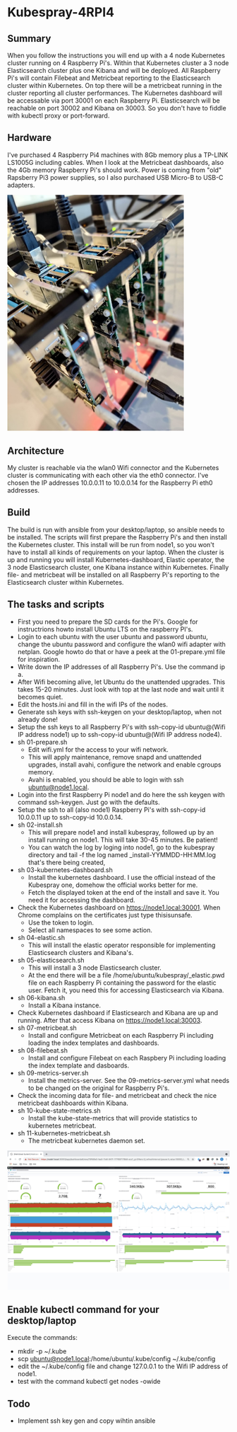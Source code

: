 # Kubespray-4RPI4

## Summary
When you follow the instructions you will end up with a 4 node Kubernetes cluster running on 4 Raspberry Pi's. Within that Kubernetes cluster a 3 node Elasticsearch cluster plus one Kibana and will be deployed. All Raspberry Pi's will contain Filebeat and Metricbeat reporting to the Elasticsearch cluster within Kubernetes. On top there will be a metricbeat running in the cluster reporting all cluster performances.
The Kubernetes dashboard will be accessable via port 30001 on each Raspberry Pi. Elasticsearch will be reachable on port 30002 and Kibana on 30003. So you don't have to fiddle with kubectl proxy or port-forward.

## Hardware
I've purchased 4 Raspberry Pi4 machines with 8Gb memory plus a TP-LINK LS1005G including cables. When I look at the Metricbeat dashboards, also the 4Gb memory Raspberry Pi's should work. Power is coming from "old" Rapsberry Pi3 power supplies, so I also purchased USB Micro-B to USB-C adapters.

<img src="https://github.com/bpcvdhelm/Kubespray-4RPI4/blob/main/RpiCluster.jpeg" width="400">

## Architecture
My cluster is reachable via the wlan0 Wifi connector and the Kubernetes cluster is communicating with each other via the eth0 connector. I've chosen the IP addresses 10.0.0.11 to 10.0.0.14 for the Raspberry Pi eth0 addresses.

## Build
The build is run with ansible from your desktop/laptop, so ansible needs to be installed. The scripts will first prepare the Raspberry Pi's and then install the Kubernetes cluster. This install will be run from node1, so you won't have to install all kinds of requirements on your laptop. When the cluster is up and running you will install Kubernetes-dashboard, Elastic operator, the 3 node Elasticsearch cluster, one Kibana instance within Kubernetes. Finally file- and metricbeat will be installed on all Raspberry Pi's reporting to the Elasticsearch cluster within Kubernetes.

## The tasks and scripts
- First you need to prepare the SD cards for the Pi's. Google for instructrions howto install Ubuntu LTS on the raspberry PI's. 
- Login to each ubuntu with the user ubuntu and password ubuntu, change the ubuntu password and configure the wlan0 wifi adapter with netplan. Google howto do that or have a peek at the 01-prepare.yml file for inspiration.
- Write down the IP addresses of all Raspberry Pi's. Use the command ip a.
- After Wifi becoming alive, let Ubuntu do the unattended upgrades. This takes 15-20 minutes. Just look with top at the last node and wait until it becomes quiet.
- Edit the hosts.ini and fill in the wifi IPs of the nodes.
- Generate ssh keys with ssh-keygen on your desktop/laptop, when not already done!
- Setup the ssh keys to all Raspberry Pi's with ssh-copy-id ubuntu@(Wifi IP address node1) up to ssh-copy-id ubuntu@(Wifi IP address node4).
- sh 01-prepare.sh
  - Edit wifi.yml for the access to your wifi network.
  - This will apply maintenance, remove snapd and unattended upgrades, install avahi, configure the network and enable cgroups memory.
  - Avahi is enabled, you should be able to login with ssh ubuntu@node1.local.
- Login into the first Raspberry Pi node1 and do here the ssh keygen with command ssh-keygen. Just go with the defaults.
- Setup the ssh to all (also node1) Raspberry Pi's with ssh-copy-id 10.0.0.11 up to ssh-copy-id 10.0.0.14.
- sh 02-install.sh
  - This will prepare node1 and install kubespray, followed up by an install running on node1. This will take 30-45 minutes. Be patient!
  - You can watch the log by loging into node1, go to the kubespray directory and tail -f the log named _install-YYMMDD-HH:MM.log that's there being created,
- sh 03-kubernetes-dashboard.sh
  - Install the kubernetes dashboard. I use the official instead of the Kubespray one, domehow the official works better for me.
  - Fetch the displayed token at the end of the install and save it. You need it for accessing the dashboard.
- Check the Kubernetes dashboard on https://node1.local:30001. When Chrome complains on the certificates just type thisisunsafe. 
  - Use the token to login.
  - Select all namespaces to see some action.
- sh 04-elastic.sh
  - This will install the elastic operator responsible for implementing Elasticsearch clusters and Kibana's.
- sh 05-elasticsearch.sh
  - This will install a 3 node Elasticsearch cluster. 
  - At the end there will be a file /home/ubuntu/kubespray/_elastic.pwd file on each Raspberry Pi containing the password for the elastic user. Fetch it, you need this for accessing Elasticsearch via Kibana.
- sh 06-kibana.sh
  - Install a Kibana instance.
- Check Kubernetes dashboard if Elasticsearch and Kibana are up and running. After that access Kibana on https://node1.local:30003.
- sh 07-metricbeat.sh
  - Install and configure Metricbeat on each Raspberry Pi including loading the index templates and dashboards.
- sh 08-filebeat.sh
  - Install and configure Filebeat on each Raspbery Pi including loading the index template and dasboards.
- sh 09-metrics-server.sh
  - Install the metrics-server. See the 09-metrics-server.yml what needs to be changed on the original for Raspberry Pi's.
- Check the incoming data for file- and metricbeat and check the nice metricbeat dashboards within Kibana.
- sh 10-kube-state-metrics.sh
  - Install the kube-state-metrics that will provide statistics to kubernetes metricbeat.
- sh 11-kubernetes-metricbeat.sh
  - The metricbeat kubernetes daemon set.

<img src="https://github.com/bpcvdhelm/Kubespray-4RPI4/blob/main/Metricbeat.png" width="1000">

## Enable kubectl command for your desktop/laptop
Execute the commands:
- mkdir -p ~/.kube
- scp ubuntu@node1.local:/home/ubuntu/.kube/config ~/.kube/config
- edit the ~/.kube/config file and change 127.0.0.1 to the Wifi IP address of node1.
- test with the command kubectl get nodes -owide

## Todo
- Implement ssh key gen and copy wihtin ansible
